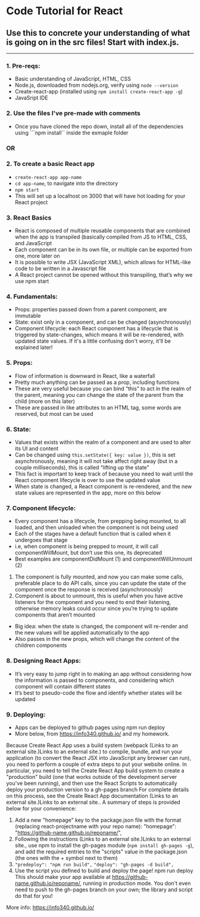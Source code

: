 # Code Tutorial for React

## Use this to concrete your understanding of what is going on in the src files! Start with **index.js.**

---

### 1. Pre-reqs:
* Basic understanding of JavaScript, HTML, CSS
* Node.js, downloaded from nodejs.org, verify using ```node --version```
* Create-react-app (installed using ```npm install create-react-app -g```)
* JavaSript IDE

### 2. Use the files I've pre-made with comments
* Once you have cloned the repo down, install all of the dependencies using ```npm install`` inside the exmaple folder

### **OR**

### 2. To create a basic React app
* ```create-react-app app-name```
* ```cd app-name```, to navigate into the directory
* ```npm start```
* This will set up a localhost on 3000 that will have hot loading for your React project

### 3.	React Basics
* React is composed of multiple reusable components that are combined when the app is transpiled (basically compiled from JS to HTML, CSS, and JavaScript
* Each component can be in its own file, or multiple can be exported from one, more later on
* It is possible to write JSX (JavaScript XML), which allows for HTML-like code to be written in a Javascript file
* A React project cannot be opened without this transpiling, that’s why we use npm start

### 4.	Fundamentals:
* Props: properties passed down from a parent component, are immutable
* State: exist only in a component, and can be changed (asynchronously)
* Component lifecycle: each React component has a lifecycle that is triggered by state-changes, which means it will be re-rendered, with updated state values. If it's a little confusing don't worry, it'll be explained later!

### 5.	Props:
*	Flow of information is downward in React, like a waterfall
*	Pretty much anything can be passed as a prop, including functions
*	These are very useful because you can bind “this” to act in the realm of the parent, meaning you can change the state of the parent from the child (more on this later)
*	These are passed in like attributes to an HTML tag, some words are reserved, but most can be used

### 6. State:
* Values that exists within the realm of a component and are used to alter its UI and content
* Can be changed using ```this.setState({ key: value })```, this is set asynchronously, meaning it will not take affect right away (but in a couple milliseconds), this is called “lifting up the state”
* This fact is important to keep track of because you need to wait until the React component lifecycle is over to use the updated value
* When state is changed, a React component is re-rendered, and the new state values are represented in the app, more on this below

### 7.	Component lifecycle:
*	Every component has a lifecycle, from prepping being mounted, to all loaded, and then unloaded when the component is not being used
*	Each of the stages have a default function that is called when it undergoes that stage
*	i.e, when component is being prepped to mount, it will call componentWillMount, but don’t use this one, its deprecated
* Best examples are componentDidMount (1) and componentWillUnmount (2)
1. The component is fully mounted, and now you can make some calls, preferable place to do API calls, since you can update the state of the component once the response is received (asynchronously)
2. Component is about to unmount, this is useful when you have active listeners for the component and you need to end their listening, otherwise memory leaks could occur since you’re trying to update components that aren’t mounted
* Big idea: when the state is changed, the component will re-render and the new values will be applied automatically to the app
* Also passes in the new props, which will change the content of the children components

### 8. Designing React Apps:
* It’s very easy to jump right in to making an app without considering how the information is passed to components, and considering which component will contain different states
* It’s best to pseudo-code the flow and identify whether states will be updated

### 9. Deploying:
*	Apps can be deployed to github pages using npm run deploy
*	More below, from https://info340.github.io/ and my homework.

Because Create React App uses a build system (webpack (Links to an external site.)Links to an external site.) to compile, bundle, and run your application (to convert the React JSX into JavaScript any browser can run), you need to perform a couple of extra steps to put your website online. In particular, you need to tell the Create React App build system to create a "production" build (one that works outside of the development server you've been running), and then use the React Scripts to automatically deploy your production version to a gh-pages branch
For complete details on this process, see the Create React App documentation (Links to an external site.)Links to an external site.. A summary of steps is provided below for your convenience:

1.	Add a new "homepage" key to the package.json file with the format (replacing react-projectname with your repo name):
 "homepage": "https://github-name.github.io/reponame/",
2.	Following the instructions (Links to an external site.)Links to an external site., use npm to install the gh-pages module (```npm install gh-pages -g```), and add the required entries to the "scripts" value in the package.json (the ones with the + symbol next to them)
3.	 ```"predeploy": "npm run build",```
 ```"deploy": "gh-pages -d build", ```   
4.	Use the script you defined to build and deploy the page!
 npm run deploy
This should make your app available at https://github-name.github.io/reponame/, running in production mode. You don't even need to push to the gh-pages branch on your own; the library and script do that for you!

More info: https://info340.github.io/ 
